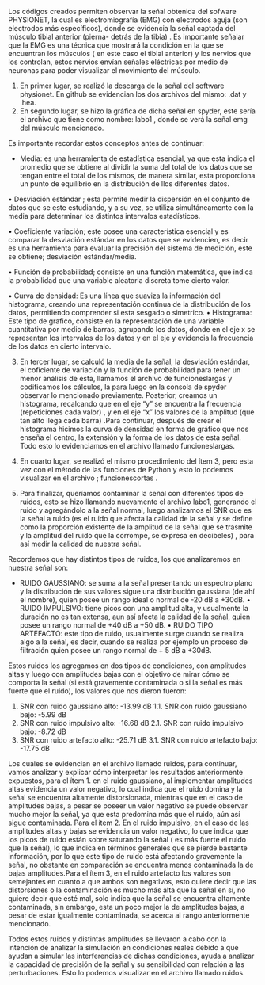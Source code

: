 Los códigos creados permiten observar la señal obtenida del sofware PHYSIONET, la cual es electromiografía (EMG) con electrodos aguja (son electrodos más específicos), donde se evidencia la señal captada del músculo tibial anterior (pierna- detrás de la tibia) . Es importante señalar que la EMG es una técnica que mostrará la condición en la que se encuentran los músculos ( en este caso el tibial anterior) y los nervios que los controlan, estos nervios envían señales eléctricas  por medio de neuronas para poder visualizar el movimiento del músculo.

1. En primer lugar, se realizó la descarga de la señal del software physionet. En github se evidencian los dos archivos del mismo: .dat y .hea.
2. ⁠En segundo lugar, se hizo la gráfica de dicha señal en spyder, este sería el archivo que tiene como nombre:  labo1 , donde se verá la señal emg del músculo mencionado.


Es importante recordar estos conceptos antes de continuar: 

- Media:  es una herramienta de estadística esencial, ya que esta indica el promedio que se obtiene al dividir la suma del total de los datos que se tengan entre el total de los mismos, de manera similar, esta proporciona un punto de equilibrio en la distribución de llos diferentes datos.
 
• Desviación estándar ; esta permite medir la dispersión en el conjunto de datos que se este estudiando, y a su vez, se utiliza simultáneamente con la media para determinar los distintos intervalos estadísticos.

• Coeficiente variación; este posee una característica esencial y es comparar la desviación estándar en los datos que se evidencien, es decir es una herramienta para evaluar la precisión del sistema de medición, este se obtiene; desviación estándar/media.

• Función de probabilidad; consiste en una función matemática, que indica la probabilidad que una variable aleatoria discreta tome cierto valor.

• Curva de densidad: Es una línea que suaviza  la información del histograma, creando una representación continua de la distribución de los datos, permitiendo comprender si esta sesgado o simetrico.
• Histograma: Este tipo de grafico, consiste en la representación de una variable cuantitativa por medio de barras, agrupando los datos, donde en el eje x se representan los intervalos de los datos y en el eje y evidencia la frecuencia de los datos en cierto intervalo.

3. En tercer lugar, se calculó la media de la señal, la desviación estándar, el coficiente de variación y la función de probabilidad para tener un menor análisis de esta, llamamos el archivo de funcioneslargas y codificamos los cálculos, la para luego en la consola de spyder observar lo mencionado previamente. Posterior, creamos un histograma, recalcando que en el eje “y” se encuentra la frecuencia (repeticiones cada valor) , y en el eje “x” los valores de la amplitud (que tan alto llega cada barra) .Para continuar, después de crear el histograma hicimos la curva de densidad en forma de gráfico que nos enseña el centro, la extensión y la forma de los datos de esta señal. Todo esto lo evidenciamos en el archivo llamado funcioneslargas.

4. En cuarto lugar, se realizó el mismo procedimiento del ítem 3, pero esta vez con el método de las funciones de Python y esto lo podemos visualizar en el archivo ; funcionescortas . 
5. ⁠Para finalizar, queríamos contaminar la señal con diferentes tipos de ruidos, esto se hizo llamando nuevamente el archivo labo1, generando el ruido y agregándolo a la señal normal, luego analizamos el SNR que es la señal a ruido (es el ruido que afecta la calidad de la señal y se define como la proporción existente de la amplitud de la señal que se trasmite y la amplitud del ruido que la corrompe, se expresa en decibeles) , para así medir la calidad de nuestra señal.

Recordemos que hay distintos tipos de ruidos, los que analizaremos en nuestra señal son:
- RUIDO GAUSSIANO: se suma a la señal presentando un espectro plano y la distribución de sus valores sigue una distribución gaussiana (de ahí el nombre), quien posee un rango ideal o normal de -20 dB a +30dB. 
• RUIDO IMPULSIVO: tiene picos con una amplitud alta, y usualmente la duración no es tan extensa, aun así afecta la calidad de la señal, quien posee un rango normal de +40 dB a +50 dB.
• ⁠RUIDO TIPO ARTEFACTO: este tipo de ruido, usualmente surge cuando se realiza algo a la señal, es decir, cuando se realiza por ejemplo  un proceso de filtración quien posee un rango normal de + 5 dB a +30dB.

 Estos ruidos los agregamos en dos tipos de condiciones, con amplitudes altas y luego con amplitudes bajas con el objetivo de mirar cómo se comporta la señal (si está gravemente contaminada o si la señal es más fuerte que el ruido), los valores que nos dieron fueron:

1. SNR con ruido gaussiano alto: -13.99 dB
1.1. SNR con ruido gaussiano bajo: -5.99 dB
2. SNR con ruido impulsivo alto: -16.68 dB
2.1. SNR con ruido impulsivo bajo: -8.72 dB
3. SNR con ruido artefacto alto: -25.71 dB
3.1. SNR con ruido artefacto bajo: -17.75 dB

Los cuales se evidencian en el archivo llamado ruidos, para continuar, vamos analizar y explicar cómo interpretar los resultados anteriormente expuestos, para el ítem 1.  en el ruido gaussiano, al implementar amplitudes altas evidencia un valor negativo, lo cual indica que el ruido domina y la señal se encuentra altamente distorsionada, mientras que en el caso de amplitudes bajas, a pesar se poseer un valor negativo se puede observar mucho mejor la señal, ya que esta predomina más que el ruido, aún así sigue contaminada. Para el ítem 2. En el ruido impulsivo, en el caso de las amplitudes altas  y bajas se evidencia un valor negativo, lo que indica que los picos de ruido están sobre saturando la señal ( es más fuerte el ruido que la señal), lo que indica en términos generales que se pierde bastante información, por lo que este tipo de ruido está afectando gravemente la señal, no obstante en comparación se encuentra menos contaminada la de bajas amplitudes.Para el ítem 3, en el ruido artefacto los valores son semejantes en cuanto a que ambos son negativos, esto quiere decir que  las distorsiones o la contaminación es mucho más alta que la señal en sí, no quiere decir que esté mal, solo indica que la señal se encuentra altamente contaminada, sin embargo, esta un poco mejor la de amplitudes bajas, a pesar de estar igualmente contaminada, se acerca al rango anteriormente mencionado.  

Todos estos ruidos y distintas amplitudes  se llevaron a cabo con la intención de analizar la simulación en condiciones reales debido a que ayudan a simular las interferencias de dichas condiciones, ayuda a analizar la capacidad de precisión de la señal y su sensibilidad con relación a las perturbaciones. Esto lo podemos visualizar en el archivo llamado ruidos.
